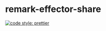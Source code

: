 # remark-effector-share

[![code style: prettier](https://img.shields.io/badge/code_style-prettier-ff69b4.svg)](http://prettier.io)
